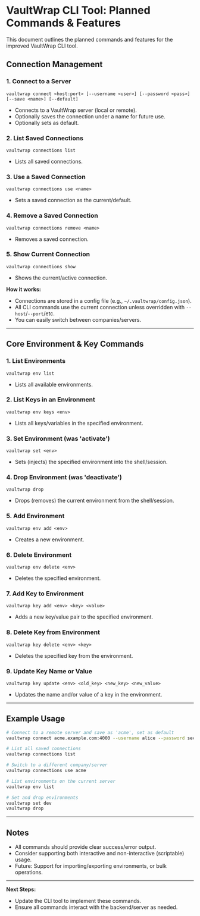 # VaultWrap CLI Tool: Planned Commands & Features

This document outlines the planned commands and features for the improved VaultWrap CLI tool.

## Connection Management

### 1. Connect to a Server
```
vaultwrap connect <host:port> [--username <user>] [--password <pass>] [--save <name>] [--default]
```
- Connects to a VaultWrap server (local or remote).
- Optionally saves the connection under a name for future use.
- Optionally sets as default.

### 2. List Saved Connections
```
vaultwrap connections list
```
- Lists all saved connections.

### 3. Use a Saved Connection
```
vaultwrap connections use <name>
```
- Sets a saved connection as the current/default.

### 4. Remove a Saved Connection
```
vaultwrap connections remove <name>
```
- Removes a saved connection.

### 5. Show Current Connection
```
vaultwrap connections show
```
- Shows the current/active connection.

**How it works:**
- Connections are stored in a config file (e.g., `~/.vaultwrap/config.json`).
- All CLI commands use the current connection unless overridden with `--host`/`--port`/etc.
- You can easily switch between companies/servers.

---

## Core Environment & Key Commands

### 1. List Environments
```
vaultwrap env list
```
- Lists all available environments.

### 2. List Keys in an Environment
```
vaultwrap env keys <env>
```
- Lists all keys/variables in the specified environment.

### 3. Set Environment (was 'activate')
```
vaultwrap set <env>
```
- Sets (injects) the specified environment into the shell/session.

### 4. Drop Environment (was 'deactivate')
```
vaultwrap drop
```
- Drops (removes) the current environment from the shell/session.

### 5. Add Environment
```
vaultwrap env add <env>
```
- Creates a new environment.

### 6. Delete Environment
```
vaultwrap env delete <env>
```
- Deletes the specified environment.

### 7. Add Key to Environment
```
vaultwrap key add <env> <key> <value>
```
- Adds a new key/value pair to the specified environment.

### 8. Delete Key from Environment
```
vaultwrap key delete <env> <key>
```
- Deletes the specified key from the environment.

### 9. Update Key Name or Value
```
vaultwrap key update <env> <old_key> <new_key> <new_value>
```
- Updates the name and/or value of a key in the environment.

---

## Example Usage
```sh
# Connect to a remote server and save as 'acme', set as default
vaultwrap connect acme.example.com:4000 --username alice --password secret --save acme --default

# List all saved connections
vaultwrap connections list

# Switch to a different company/server
vaultwrap connections use acme

# List environments on the current server
vaultwrap env list

# Set and drop environments
vaultwrap set dev
vaultwrap drop
```

---

## Notes
- All commands should provide clear success/error output.
- Consider supporting both interactive and non-interactive (scriptable) usage.
- Future: Support for importing/exporting environments, or bulk operations.

---

**Next Steps:**
- Update the CLI tool to implement these commands.
- Ensure all commands interact with the backend/server as needed. 